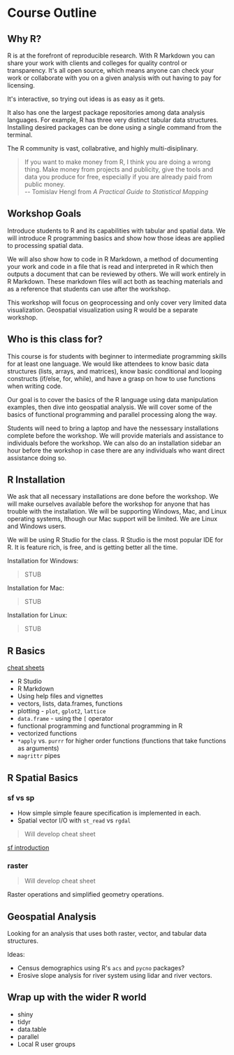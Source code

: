 # Course Outline

## Why R?
R is at the forefront of reproducible research. With R Markdown you can share your work with clients and colleges for quality control or transparency. It's all open source, which means anyone can check your work or collaborate with you on a given analysis with out having to pay for licensing.

It's interactive, so trying out ideas is as easy as it gets. 

It also has one the largest package repositories among data analysis languages. For example, R has three very distinct tabular data structures. Installing desired packages can be done using a single command from the terminal. 

The R community is vast, collabrative, and highly multi-disiplinary. 

> If you want to make money from R, I think you are doing a wrong thing. Make money from projects and publicity, give the tools and data you produce for free, especially if you are already paid from public money. <br>-- Tomislav Hengl from *A Practical Guide to Statistical Mapping*</br>

## Workshop Goals
Introduce students to R and its capabilities with tabular and spatial data. We will introduce R programming basics and show how those ideas are applied to processing spatial data. 

We will also show how to code in R Markdown, a method of documenting your work and code in a file that is read and interpreted in R which then outputs a document that can be reviewed by others. We will work entirely in R Markdown. These markdown files will act both as teaching materials and as a reference that students can use after the workshop.

This workshop will focus on geoprocessing and only cover very limited data visualization. Geospatial visualization using R would be a separate workshop.

## Who is this class for?
This course is for students with beginner to intermediate programming skills for at least one language. We would like attendees to know basic data structures (lists, arrays, and matrices), know basic conditional and looping constructs (if/else, for, while), and have a grasp on how to use functions when writing code. 

Our goal is to cover the basics of the R language using data manipulation examples, then dive into geospatial analysis. We will cover some of the basics of functional programming and parallel processing along the way. 

Students will need to bring a laptop and have the nessessary installations complete before the workshop. We will provide materials and assistance to individuals before the workshop. We can also do an installation sidebar an hour before the workshop in case there are any individuals who want direct assistance doing so. 

## R Installation
We ask that all necessary installations are done before the workshop. We will make ourselves available before the workshop for anyone that has trouble with the installation. We will be supporting Windows, Mac, and Linux operating systems, lthough our Mac support will be limited. We are Linux and Windows users.

We will be using R Studio for the class. R Studio is the most popular IDE for R. It is feature rich, is free, and is getting better all the time.

Installation for Windows:

> STUB

Installation for Mac:

> STUB

Installation for Linux:

> STUB

## R Basics
[cheat sheets](https://www.rstudio.com/resources/cheatsheets/)
* R Studio
* R Markdown
* Using help files and vignettes
* vectors, lists, data.frames, functions
* plotting - `plot`, `gplot2`, `lattice`
* `data.frame` - using the `[` operator 
* functional programming and functional programming in R
 * vectorized functions
 * `*apply` vs. `purrr` for higher order functions (functions that take functions as arguments)
* `magrittr` pipes

## R Spatial Basics
### sf vs sp
* How simple simple feaure specification is implemented in each.
* Spatial vector I/O with `st_read` vs `rgdal`

> Will develop cheat sheet

[sf introduction](https://r-spatial.github.io/sf/articles/sf1.html)

### raster
> Will develop cheat sheet

Raster operations and simplified geometry operations.

## Geospatial Analysis

Looking for an analysis that uses both raster, vector, and tabular data structures.

Ideas:
* Census demographics using R's `acs` and `pycno` packages?
* Erosive slope analysis for river system using lidar and river vectors.

## Wrap up with the wider R world
* shiny
* tidyr
* data.table
* parallel
* Local R user groups
